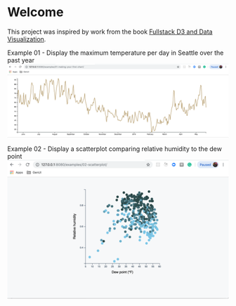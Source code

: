 # Welcome

This project was inspired by work from the book [Fullstack D3 and Data Visualization](https://www.fullstack.io/fullstack-d3).

Example 01 - Display the maximum temperature per day in Seattle over the past year
![screenshots/example-01.png](screenshots/example-01.png)

Example 02 - Display a scatterplot comparing relative humidity to the dew point
![screenshots/example-02.png](screenshots/example-02.png)
